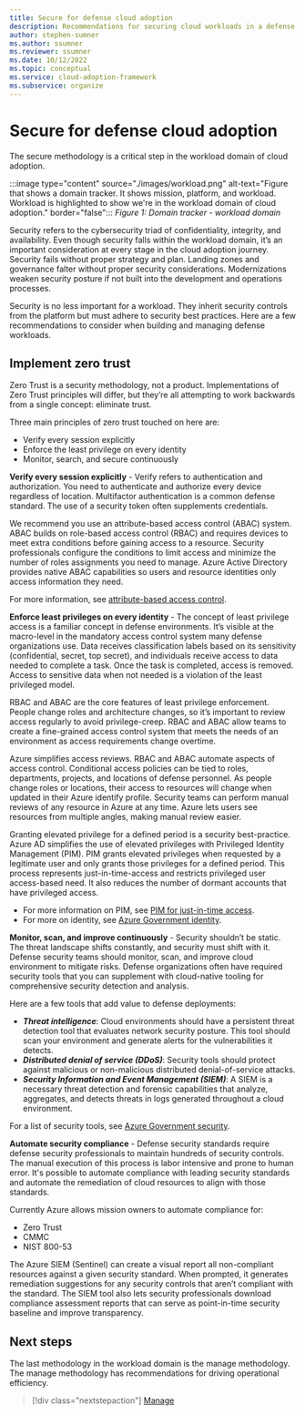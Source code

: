 ```yaml
---
title: Secure for defense cloud adoption
description: Recommendations for securing cloud workloads in a defense organization
author: stephen-sumner
ms.author: ssumner
ms.reviewer: ssumner
ms.date: 10/12/2022
ms.topic: conceptual
ms.service: cloud-adoption-framework
ms.subservice: organize
---
```

# Secure for defense cloud adoption

The secure methodology is a critical step in the workload domain of cloud adoption.

:::image type="content" source="./images/workload.png" alt-text="Figure that shows a domain tracker. It shows mission, platform, and workload. Workload is highlighted to show we're in the workload domain of cloud adoption." border="false":::
*Figure 1: Domain tracker - workload domain*

Security refers to the cybersecurity triad of confidentiality, integrity, and availability. Even though security falls within the workload domain, it’s an important consideration at every stage in the cloud adoption journey. Security fails without proper strategy and plan. Landing zones and governance falter without proper security considerations. Modernizations weaken security posture if not built into the development and operations processes.

Security is no less important for a workload. They inherit security controls from the platform but must adhere to security best practices. Here are a few recommendations to consider when building and managing defense workloads.

## Implement zero trust

Zero Trust is a security methodology, not a product. Implementations of Zero Trust principles will differ, but they’re all attempting to work backwards from a single concept: eliminate trust.

Three main principles of zero trust touched on here are:

- Verify every session explicitly
- Enforce the least privilege on every identity
- Monitor, search, and secure continuously

**Verify every session explicitly** - Verify refers to authentication and authorization. You need to authenticate and authorize every device regardless of location. Multifactor authentication is a common defense standard. The use of a security token often supplements credentials.

We recommend you use an attribute-based access control (ABAC) system. ABAC builds on role-based access control (RBAC) and requires devices to meet extra conditions before gaining access to a resource. Security professionals configure the conditions to limit access and minimize the number of roles assignments you need to manage. Azure Active Directory provides native ABAC capabilities so users and resource identities only access information they need.

For more information, see [attribute-based access control](/azure/role-based-access-control/conditions-overview).

**Enforce least privileges on every identity** - The concept of least privilege access is a familiar concept in defense environments. It’s visible at the macro-level in the mandatory access control system many defense organizations use. Data receives classification labels based on its sensitivity (confidential, secret, top secret), and individuals receive access to data needed to complete a task.  Once the task is completed, access is removed.   Access to sensitive data when not needed is a violation of the least privileged model.

RBAC and ABAC are the core features of least privilege enforcement. People change roles and architecture changes, so it’s important to review access regularly to avoid privilege-creep.  RBAC and ABAC allow teams to create a fine-grained access control system that meets the needs of an environment as access requirements change overtime.

Azure simplifies access reviews. RBAC and ABAC automate aspects of access control. Conditional access policies can be tied to roles, departments, projects, and locations of defense personnel. As people change roles or locations, their access to resources will change when updated in their Azure identify profile. Security teams can perform manual reviews of any resource in Azure at any time. Azure lets users see resources from multiple angles, making manual review easier.

Granting elevated privilege for a defined period is a security best-practice. Azure AD simplifies the use of elevated privileges with Privileged Identity Management (PIM). PIM grants elevated privileges when requested by a legitimate user and only grants those privileges for a defined period. This process represents just-in-time-access and restricts privileged user access-based need.  It also reduces the number of dormant accounts that have privileged access.

- For more information on PIM, see [PIM for just-in-time access](/azure/active-directory/roles/best-practices#2-use-privileged-identity-management-to-grant-just-in-time-access).
- For more on identity, see [Azure Government identity](/azure/azure-government/documentation-government-plan-identity).

**Monitor, scan, and improve continuously** - Security shouldn’t be static. The threat landscape shifts constantly, and security must shift with it. Defense security teams should monitor, scan, and improve cloud environment to mitigate risks. Defense organizations often have required security tools that you can supplement with cloud-native tooling for comprehensive security detection and analysis.

Here are a few tools that add value to defense deployments:

- ***Threat intelligence***: Cloud environments should have a persistent threat detection tool that evaluates network security posture. This tool should scan your environment and generate alerts for the vulnerabilities it detects.
- ***Distributed denial of service (DDoS)***: Security tools should protect against malicious or non-malicious distributed denial-of-service attacks.
- ***Security Information and Event Management (SIEM)***: A SIEM is a necessary threat detection and forensic capabilities that analyze, aggregates, and detects threats in logs generated throughout a cloud environment.

For a list of security tools, see [Azure Government security](/azure/azure-government/documentation-government-plan-security).

**Automate security compliance** - Defense security standards require defense security professionals to maintain hundreds of security controls. The manual execution of this process is labor intensive and prone to human error. It's possible to automate compliance with leading security standards and automate the remediation of cloud resources to align with those standards.

Currently Azure allows mission owners to automate compliance for:

- Zero Trust
- CMMC
- NIST 800-53

The Azure SIEM (Sentinel) can create a visual report all non-compliant resources against a given security standard. When prompted, it generates remediation suggestions for any security controls that aren’t compliant with the standard. The SIEM tool also lets security professionals download compliance assessment reports that can serve as point-in-time security baseline and improve transparency.

## Next steps

The last methodology in the workload domain is the manage methodology. The manage methodology has recommendations for driving operational efficiency.

> [!div class="nextstepaction"]
> [Manage](manage.md)
